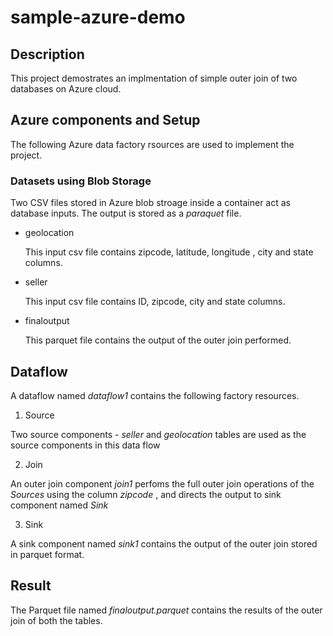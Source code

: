 # sample-azure-demo


## Description
This project demostrates an implmentation of simple outer join of two databases on Azure cloud.

## Azure components and Setup

The following Azure data factory rsources are used to implement the project. 

###  Datasets using **Blob Storage**
Two CSV files stored in Azure blob stroage inside a container act as database inputs. The output is stored as a *paraquet* file.

 - geolocation

    This input csv file contains zipcode, latitude, longitude , city and state columns.
    
 - seller

    This  input csv file contains ID, zipcode, city and state columns.

- finaloutput

    This parquet file contains the output of the outer join performed.

## Dataflow 
A dataflow  named *dataflow1* contains the following factory resources.

 1. Source 

 Two source components -
  *seller* and *geolocation* tables are used as the source components in this data flow

 2. Join

 An outer join component *join1* perfoms the full outer join operations of the *Sources* using the column *zipcode* , and directs the output to sink component named *Sink*

 3. Sink

 A sink component named *sink1* contains the output of the outer join stored in parquet format.


## Result
The Parquet file named *finaloutput.parquet* contains the results of the outer join of both the tables.
